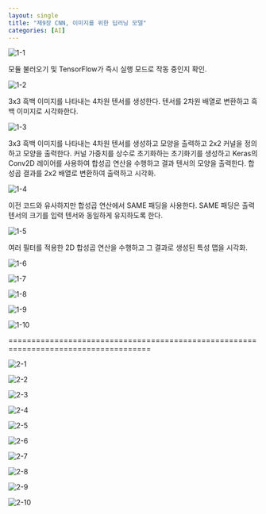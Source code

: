 ```yaml
---
layout: single
title: "제9장 CNN, 이미지를 위한 딥러닝 모델"
categories: [AI]
---
```


![1-1](https://github.com/hyunchan123/hyunchan123.github.io/assets/48408195/a580794e-1cc4-4814-a53b-b02f454ead00)

모듈 불러오기 및 TensorFlow가 즉시 실행 모드로 작동 중인지 확인.

![1-2](https://github.com/hyunchan123/hyunchan123.github.io/assets/48408195/97047082-af07-4cf9-983e-f16d80a58f95)

3x3 흑백 이미지를 나타내는 4차원 텐서를 생성한다. 텐서를 2차원 배열로 변환하고 흑백 이미지로 시각화한다.

![1-3](https://github.com/hyunchan123/hyunchan123.github.io/assets/48408195/10f1fbdc-9e36-423b-a2b3-7e709abf0d90)

3x3 흑백 이미지를 나타내는 4차원 텐서를 생성하고 모양을 출력하고 2x2 커널을 정의하고 모양을 출력한다.
커널 가중치를 상수로 초기화하는 초기화기를 생성하고 Keras의 Conv2D 레이어를 사용하여 합성곱 연산을 수행하고 결과 텐서의 모양을 출력한다.
합성곱 결과를 2x2 배열로 변환하여 출력하고 시각화.

![1-4](https://github.com/hyunchan123/hyunchan123.github.io/assets/48408195/22516b7a-c33c-4e32-b2f3-3d31a8c8a5e8)

이전 코드와 유사하지만 합성곱 연산에서 SAME 패딩을 사용한다. SAME 패딩은 출력 텐서의 크기를 입력 텐서와 동일하게 유지하도록 한다.

![1-5](https://github.com/hyunchan123/hyunchan123.github.io/assets/48408195/4f2f0dd5-a370-4c02-8b27-abc5b85c8dce)

여러 필터를 적용한 2D 합성곱 연산을 수행하고 그 결과로 생성된 특성 맵을 시각화.

![1-6](https://github.com/hyunchan123/hyunchan123.github.io/assets/48408195/750e35c0-21d8-4ff6-b45f-b92cfd246004)

![1-7](https://github.com/hyunchan123/hyunchan123.github.io/assets/48408195/d18fe0c3-b2f5-4185-92ca-0b058bdf8181)

![1-8](https://github.com/hyunchan123/hyunchan123.github.io/assets/48408195/82158ff2-b826-4555-8c43-d78aa7dccc79)

![1-9](https://github.com/hyunchan123/hyunchan123.github.io/assets/48408195/b675287f-dbcf-48ef-b68c-d9b9e92a511f)

![1-10](https://github.com/hyunchan123/hyunchan123.github.io/assets/48408195/08a14a52-3ea6-45c6-8c0e-1a8757a09562)


=====================================================================================

![2-1](https://github.com/hyunchan123/hyunchan123.github.io/assets/48408195/8a23b588-9149-4fe9-9032-371645c487fd)


![2-2](https://github.com/hyunchan123/hyunchan123.github.io/assets/48408195/b36927ad-0070-4c84-abfa-60000c569105)


![2-3](https://github.com/hyunchan123/hyunchan123.github.io/assets/48408195/fa8b5c41-47f4-408c-9e1a-1db58b300be7)


![2-4](https://github.com/hyunchan123/hyunchan123.github.io/assets/48408195/6e708933-74f6-4cff-b21a-5ee3e1cb6640)


![2-5](https://github.com/hyunchan123/hyunchan123.github.io/assets/48408195/e5d8a41e-a2ab-47b4-909c-81663c699373)


![2-6](https://github.com/hyunchan123/hyunchan123.github.io/assets/48408195/29d535ae-d0a3-4824-b870-352ec60d7eb2)


![2-7](https://github.com/hyunchan123/hyunchan123.github.io/assets/48408195/5411c137-41f9-4951-a51b-82872979b30f)


![2-8](https://github.com/hyunchan123/hyunchan123.github.io/assets/48408195/24208d51-bee1-4747-a91f-f52e015ebb66)



![2-9](https://github.com/hyunchan123/hyunchan123.github.io/assets/48408195/c66222d7-8b4f-4961-9927-a1092808d0b7)


![2-10](https://github.com/hyunchan123/hyunchan123.github.io/assets/48408195/583cd4dc-4d58-4f74-9b3b-222aae3835a4)
